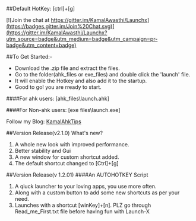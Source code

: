 ##Default HotKey: [ctrl]+[g]

[![Join the chat at https://gitter.im/KamalAwasthi/Launchx](https://badges.gitter.im/Join%20Chat.svg)](https://gitter.im/KamalAwasthi/Launchx?utm_source=badge&utm_medium=badge&utm_campaign=pr-badge&utm_content=badge)

##To Get Started:-
* Download the .zip file and extract the files.
* Go to the folder(ahk_files or exe_files) and double click the 'launch' file.
* It will enable the Hotkey and also add it to the startup.
* Good to go! you are rready to start.

####For ahk users: [ahk_files\launch.ahk]

####For Non-ahk users: [exe files\launch.exe]


Follow my Blog: [KamalAhkTips](http://kamalahktips.blogspot.in/)

##Version Release(v2.1.0)
 What's new?
 1. A whole new look with improved performance.
 2. Better stability and Gui
 3. A new window for custom shortcut added.
 4. The default shortcut changed to [Ctrl]+[g]

##Version Release(v 1.2.01)
####An AUTOHOTKEY Script
1. A qiuck launcher to your loving apps, you use more often.
2. Along with a custom button to add some new shortcuts as per your need.
3. Launches with a shortcut [winKey]+[n]. PLZ go through Read_me_First.txt file before having fun with Launch-X

